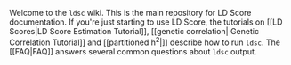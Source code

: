 Welcome to the `ldsc` wiki. This is the main repository for LD Score documentation. If you're just starting to use LD Score, the tutorials on [[LD Scores|LD Score Estimation Tutorial]], [[genetic correlation| Genetic Correlation Tutorial]] and [[partitioned h<sup>2</sup>|]] describe how to run `ldsc`. The [[FAQ|FAQ]] answers several common questions about `ldsc` output. 